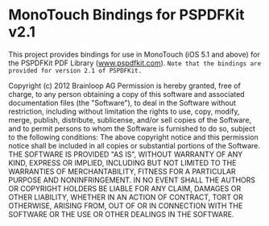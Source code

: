 MonoTouch Bindings for PSPDFKit v2.1
====================================

This project provides bindings for use in MonoTouch (iOS 5.1 and above) for the PSPDFKit PDF Library (www.pspdfkit.com).
`Note that the bindings are provided for version 2.1 of PSPDFKit.`

Copyright (c) 2012 Brainloop AG
Permission is hereby granted, free of charge, to any person obtaining a copy of this software and associated documentation files (the "Software"), to deal in the Software without restriction, including without limitation the rights to use, copy, modify, merge, publish, distribute, sublicense, and/or sell copies of the Software, and to permit persons to whom the Software is furnished to do so, subject to the following conditions:
The above copyright notice and this permission notice shall be included in all copies or substantial portions of the Software.
THE SOFTWARE IS PROVIDED "AS IS", WITHOUT WARRANTY OF ANY KIND, EXPRESS OR IMPLIED, INCLUDING BUT NOT LIMITED TO THE WARRANTIES OF MERCHANTABILITY, FITNESS FOR A PARTICULAR PURPOSE AND NONINFRINGEMENT. IN NO EVENT SHALL THE AUTHORS OR COPYRIGHT HOLDERS BE LIABLE FOR ANY CLAIM, DAMAGES OR OTHER LIABILITY, WHETHER IN AN ACTION OF CONTRACT, TORT OR OTHERWISE, ARISING FROM, OUT OF OR IN CONNECTION WITH THE SOFTWARE OR THE USE OR OTHER DEALINGS IN THE SOFTWARE.
